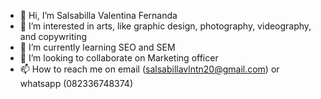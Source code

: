 - 👋 Hi, I’m Salsabilla Valentina Fernanda
- 👀 I’m interested in arts, like graphic design, photography, videography, and copywriting
- 🌱 I’m currently learning SEO and SEM
- 💞️ I’m looking to collaborate on Marketing officer
- 📫 How to reach me on email (salsabillavlntn20@gmail.com) or whatsapp (082336748374)

<!---
Salsabillavlntn/Salsabillavlntn is a ✨ special ✨ repository because its `README.md` (this file) appears on your GitHub profile.
You can click the Preview link to take a look at your changes.
--->
